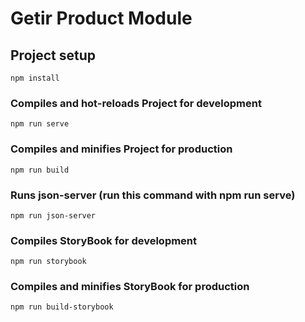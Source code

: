 
# Getir Product Module

## Project setup

```
npm install
```
### Compiles and hot-reloads Project for development
```
npm run serve
```
### Compiles and minifies Project for production
```
npm run build
```
### Runs json-server (run this command with npm run serve)
```
npm run json-server
```
### Compiles StoryBook for development
```
npm run storybook
```
### Compiles and minifies StoryBook for production
```
npm run build-storybook
```

